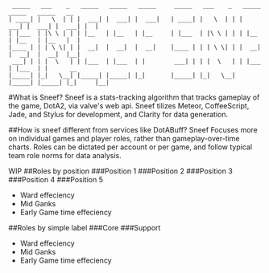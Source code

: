      _____   ___    _   _____   _____   _____     _____   ___    _   _____   _____   _____   __
    | ____| |   \  | | |  ___| |  ___| |  ___|   | ____| |   \  | | |  ___| |  ___| |  ___| |  |
    | |___  | |\ \ | | | |__   | |__   | |__     | |___  | |\ \ | | | |__   | |__   | |__   |  |
    |____ | | | \ \| | |  __|  |  __|  |  __|    |____ | | | \ \| | |  __|  |  __|  |  __|  |__|
     ___| | | |  \   | | |___  | |___  | |        ___| | | |  \   | | |___  | |___  | |      __
    |_____| |_|   \__| |_____| |_____| |_|       |_____| |_|   \__| |_____| |_____| |_|     |__|
    
#What is Sneef?
Sneef is a stats-tracking algorithm that tracks gameplay of the game, DotA2, via valve's web api. Sneef tilizes Meteor, CoffeeScript, Jade, and Stylus for development, and Clarity for data generation.

##How is sneef different from services like DotABuff?
Sneef Focuses more on individual games and player roles, rather than gameplay-over-time charts. Roles can be dictated per account or per game, and follow typical team role norms for data analysis.

WIP
##Roles by position
###Position 1
###Position 2
###Position 3
###Position 4
###Position 5
* Ward effeciency
* Mid Ganks
* Early Game time effeciency

##Roles by simple label
###Core
###Support
* Ward effeciency
* Mid Ganks
* Early Game time effeciency
